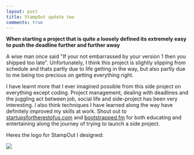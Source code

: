 ```yaml
---
layout: post
title: StampOut update two
comments: true
---
```

 
**When starting a project that is quite a loosely defined its extremely easy to push the deadline further and further away**

A wise man once said "If your not embarrassed by your version 1 then you shipped too late". Unfortunately, I think this project is slightly slipping from schedule and thats partly due to life getting in the way, but also partly due to me being too precious on getting everything right.

I have learnt more that I ever imagined possible from this side project on everything except coding. Project management, dealing with deadlines and the juggling act between job, social life and side-project has been very interesting. I also think techniques I have learned along the way have definitely improved my skills at work. Shout out to <a href="http://www.startupsfortherestofus.com">startupsfortherestofus.com</a> and <a href="http://bootstrapped.fm">bootstrapped.fm</a> for both educating and entertaining along the journey of trying to launch a side project. 

Heres the logo for StampOut I designed:

<div class="image-responsive">
    <img src="{{ site.baseurl }}public/img/stampout.png" />
</div>